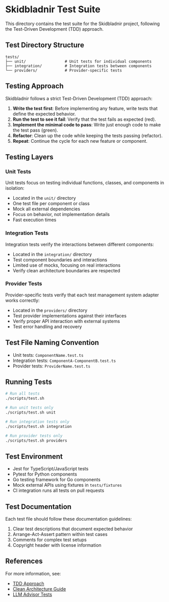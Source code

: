 # Skidbladnir Test Suite

This directory contains the test suite for the Skidbladnir project, following the Test-Driven Development (TDD) approach.

## Test Directory Structure

```
tests/
├── unit/                 # Unit tests for individual components
├── integration/          # Integration tests between components
└── providers/            # Provider-specific tests
```

## Testing Approach

Skidbladnir follows a strict Test-Driven Development (TDD) approach:

1. **Write the test first**: Before implementing any feature, write tests that define the expected behavior.
2. **Run the test to see it fail**: Verify that the test fails as expected (red).
3. **Implement the minimal code to pass**: Write just enough code to make the test pass (green).
4. **Refactor**: Clean up the code while keeping the tests passing (refactor).
5. **Repeat**: Continue the cycle for each new feature or component.

## Testing Layers

### Unit Tests

Unit tests focus on testing individual functions, classes, and components in isolation:

- Located in the `unit/` directory
- One test file per component or class
- Mock all external dependencies
- Focus on behavior, not implementation details
- Fast execution times

### Integration Tests

Integration tests verify the interactions between different components:

- Located in the `integration/` directory
- Test component boundaries and interactions
- Limited use of mocks, focusing on real interactions
- Verify clean architecture boundaries are respected

### Provider Tests

Provider-specific tests verify that each test management system adapter works correctly:

- Located in the `providers/` directory
- Test provider implementations against their interfaces
- Verify proper API interaction with external systems
- Test error handling and recovery

## Test File Naming Convention

- Unit tests: `ComponentName.test.ts`
- Integration tests: `ComponentA-ComponentB.test.ts`
- Provider tests: `ProviderName.test.ts`

## Running Tests

```bash
# Run all tests
./scripts/test.sh

# Run unit tests only
./scripts/test.sh unit

# Run integration tests only
./scripts/test.sh integration

# Run provider tests only
./scripts/test.sh providers
```

## Test Environment

- Jest for TypeScript/JavaScript tests
- Pytest for Python components
- Go testing framework for Go components
- Mock external APIs using fixtures in `tests/fixtures`
- CI integration runs all tests on pull requests

## Test Documentation

Each test file should follow these documentation guidelines:

1. Clear test descriptions that document expected behavior
2. Arrange-Act-Assert pattern within test cases
3. Comments for complex test setups
4. Copyright header with license information

## References

For more information, see:
- [TDD Approach](../docs/tdd-approach.md)
- [Clean Architecture Guide](../docs/clean-architecture-guide.md)
- [LLM Advisor Tests](../docs/llm-advisor-tests.md)